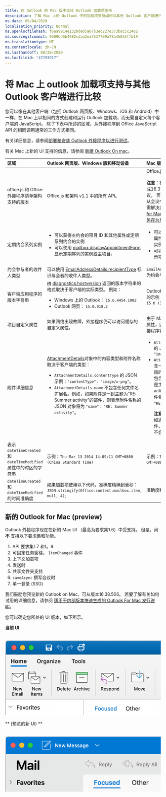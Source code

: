 ```yaml
---
title: 在 Outlook 的 Mac 版中比较 Outlook 加载项支持
description: 了解 Mac 上的 Outlook 中的加载项支持如何与其他 Outlook 客户端进行比较。
ms.date: 06/04/2020
localization_priority: Normal
ms.openlocfilehash: f6aa9914e1320de05a67b3ec227e373bac5c2402
ms.sourcegitcommit: 9609bd5b4982cdaa2ea7637709a78a45835ffb19
ms.translationtype: MT
ms.contentlocale: zh-CN
ms.lasthandoff: 08/28/2020
ms.locfileid: "47293917"
---
```

# <a name="compare-outlook-add-in-support-in-outlook-on-mac-with-other-outlook-clients"></a>将 Mac 上 outlook 加载项支持与其他 Outlook 客户端进行比较

您可以像在其他客户端（包括 Outlook 网页版、Windows、iOS 和 Android）中一样，在 Mac 上以相同的方式创建和运行 Outlook 加载项，而无需自定义每个客户端的 JavaScript。 除了下表中所述的区域，从外接程序到 Office JavaScript API 的相同调用通常的工作方式相同。

有关详细信息，请参阅[部署和安装 Outlook 外接程序以进行测试](testing-and-tips.md)。

有关 Mac 上新的 UI 支持的信息，请参阅 [新建 Outlook On mac](#new-outlook-on-mac-preview)。

| 区域 | Outlook 网页版、Windows 版和移动设备 | Mac 版 Outlook |
|:-----|:-----|:-----|
| office.js 和 Office 外接程序清单架构支持的版本 | Office.js 和架构 v1.1 中的所有 API。 | Office.js 和架构 v1.1 中的所有 API。<br><br>**注意**：在 Mac 上的 Outlook 中，仅生成16.35.308 或更高版本支持保存会议。 否则，在 `saveAsync` 撰写模式下从会议中调用时，此方法将失败。 若需解决办法，请参阅[无法在 Outlook for Mac 中使用 Office JS API 将会议另存为草稿](https://support.microsoft.com/help/4505745)。 |
| 定期约会系列实例 | <ul><li>可以获得主约会的项目 ID 和其他属性或定期系列约会的实例</li><li>可以使用 [mailbox.displayAppointmentForm](../reference/objectmodel/preview-requirement-set/office.context.mailbox.md#methods) 显示定期序列的实例或主项目。</li></ul> | <ul><li>可以获得主约会的项目 ID 和其他属性，但无法获得定期系列约会的实例</li><li>可以显示定期系列的主约会。不显示项目 ID 和定期系列的实例。</li></ul> |
| 约会参与者的收件人类型 | 可以使用 [EmailAddressDetails.recipientType](/javascript/api/outlook/office.emailaddressdetails#recipienttype) 标识与会者的收件人类型。 | `EmailAddressDetails.recipientType` 为约会与会者返回 `undefined`。 |
| 客户端应用程序的版本字符串 | 由 [diagnostics.hostversion](/javascript/api/outlook/office.diagnostics#hostversion) 返回的版本字符串的格式取决于客户端的实际类型。 例如：<ul><li>Windows 上的 Outlook： `15.0.4454.1002`</li><li>Outlook 网页： `15.0.918.2`</li></ul> |Outlook on Mac 上返回的版本字符串的示例 `Diagnostics.hostVersion` ： `15.0 (140325)` |
| 项目自定义属性 | 如果网络出现故障，外接程序仍可以访问缓存的自定义属性。 | 由于 Mac 上的 Outlook 不缓存自定义属性，因此，如果网络出现故障，外接程序将无法访问它们。 |
| 附件详细信息 | [AttachmentDetails](/javascript/api/outlook/office.attachmentdetails)对象中的内容类型和附件名称取决于客户端的类型：<ul><li>`AttachmentDetails.contentType` 的 JSON 示例：`"contentType": "image/x-png"`。 </li><li>`AttachmentDetails.name` 不包含任何文件名扩展名。例如，如果附件是一封主题为“RE: Summer activity”的邮件，则表示附件名称的 JSON 对象将为 `"name": "RE: Summer activity"`。</li></ul> | <ul><li>`AttachmentDetails.contentType` 的 JSON 示例：`"contentType" "image/png"`</li><li>`AttachmentDetails.name` 始终包含一个文件名扩展名。作为邮件项目的附件包含 .eml 扩展名，约会包含 .ics 扩展名。例如，如果附件是主题为“RE: Summer activity”的电子邮件，那么表示附件名称的 JSON 对象为 `"name": "RE: Summer activity.eml"`。<p>**注意：** 如果以编程方式附加（例如通过加载项）不带扩展名的文件，`AttachmentDetails.name` 将不会在文件名中包含扩展名。</p></li></ul> |
| 表示 `dateTimeCreated` 和 `dateTimeModified` 属性中的时区的字符串 |示例：`Thu Mar 13 2014 14:09:11 GMT+0800 (China Standard Time)` | 示例：`Thu Mar 13 2014 14:09:11 GMT+0800 (CST)` |
| `dateTimeCreated` 和 `dateTimeModified` 的时间准确度 | 如果加载项使用以下代码，准确度精确到毫秒：<br/>`JSON.stringify(Office.context.mailbox.item, null, 4);`| 准确度精确到秒。 |

## <a name="new-outlook-on-mac-preview"></a>新的 Outlook for Mac (preview) 

Outlook 外接程序现在在新的 Mac UI （最高为要求集1.6）中受支持。 但是，尚 **不** 支持以下要求集和功能。

1. API 要求集1.7 和1。8
1. 可固定任务窗格， `ItemChanged` 事件
1. 上下文加载项
1. 发送时
1. 共享文件夹支持
1. `saveAsync` 撰写会议时
1. 单一登录 (SSO)

我们鼓励您预览新的 Outlook on Mac，可从版本16.38.506。 若要了解有关如何试用的详细信息，请参阅 [适用于内部版本快速生成的 Outlook For Mac 发行说明](https://support.microsoft.com/office/d6347358-5613-433e-a49e-a9a0e8e0462a)。

您可以确定您所处的 UI 版本，如下所示。

**当前 UI**

&nbsp;&nbsp;&nbsp;&nbsp;![Mac 上的当前 UI](../images/outlook-on-mac-classic.png)

** (预览的新 UI) **

&nbsp;&nbsp;&nbsp;&nbsp;![在 Mac 上预览中的新 UI](../images/outlook-on-mac-new.png)